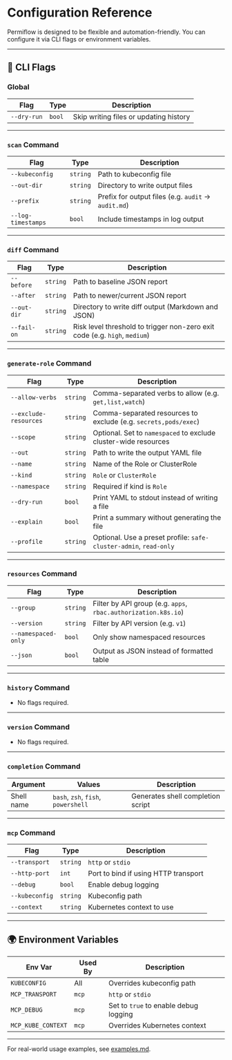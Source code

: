 # Configuration Reference

Permiflow is designed to be flexible and automation-friendly. You can configure it via CLI flags or environment variables.

---

## 🔧 CLI Flags

### Global

| Flag        | Type   | Description                            |
| ----------- | ------ | -------------------------------------- |
| `--dry-run` | `bool` | Skip writing files or updating history |

---

### `scan` Command

| Flag               | Type     | Description                                         |
| ------------------ | -------- | --------------------------------------------------- |
| `--kubeconfig`     | `string` | Path to kubeconfig file                             |
| `--out-dir`        | `string` | Directory to write output files                     |
| `--prefix`         | `string` | Prefix for output files (e.g. `audit` → `audit.md`) |
| `--log-timestamps` | `bool`   | Include timestamps in log output                    |

---

### `diff` Command

| Flag        | Type     | Description                                                                |
| ----------- | -------- | -------------------------------------------------------------------------- |
| `--before`  | `string` | Path to baseline JSON report                                               |
| `--after`   | `string` | Path to newer/current JSON report                                          |
| `--out-dir` | `string` | Directory to write diff output (Markdown and JSON)                         |
| `--fail-on` | `string` | Risk level threshold to trigger non-zero exit code (e.g. `high`, `medium`) |

---

### `generate-role` Command

| Flag                  | Type     | Description                                                       |
| --------------------- | -------- | ----------------------------------------------------------------- |
| `--allow-verbs`       | `string` | Comma-separated verbs to allow (e.g. `get,list,watch`)            |
| `--exclude-resources` | `string` | Comma-separated resources to exclude (e.g. `secrets,pods/exec`)   |
| `--scope`             | `string` | Optional. Set to `namespaced` to exclude cluster-wide resources   |
| `--out`               | `string` | Path to write the output YAML file                                |
| `--name`              | `string` | Name of the Role or ClusterRole                                   |
| `--kind`              | `string` | `Role` or `ClusterRole`                                           |
| `--namespace`         | `string` | Required if kind is `Role`                                        |
| `--dry-run`           | `bool`   | Print YAML to stdout instead of writing a file                    |
| `--explain`           | `bool`   | Print a summary without generating the file                       |
| `--profile`           | `string` | Optional. Use a preset profile: `safe-cluster-admin`, `read-only` |

---

### `resources` Command

| Flag                | Type     | Description                                                    |
| ------------------- | -------- | -------------------------------------------------------------- |
| `--group`           | `string` | Filter by API group (e.g. `apps`, `rbac.authorization.k8s.io`) |
| `--version`         | `string` | Filter by API version (e.g. `v1`)                              |
| `--namespaced-only` | `bool`   | Only show namespaced resources                                 |
| `--json`            | `bool`   | Output as JSON instead of formatted table                      |

---

### `history` Command

- No flags required.

---

### `version` Command

- No flags required.

---

### `completion` Command

| Argument   | Values                              | Description                       |
| ---------- | ----------------------------------- | --------------------------------- |
| Shell name | `bash`, `zsh`, `fish`, `powershell` | Generates shell completion script |

---

### `mcp` Command

| Flag           | Type     | Description                          |
| -------------- | -------- | ------------------------------------ |
| `--transport`  | `string` | `http` or `stdio`                    |
| `--http-port`  | `int`    | Port to bind if using HTTP transport |
| `--debug`      | `bool`   | Enable debug logging                 |
| `--kubeconfig` | `string` | Kubeconfig path                      |
| `--context`    | `string` | Kubernetes context to use            |

---

## 🌍 Environment Variables

| Env Var            | Used By | Description                           |
| ------------------ | ------- | ------------------------------------- |
| `KUBECONFIG`       | All     | Overrides kubeconfig path             |
| `MCP_TRANSPORT`    | `mcp`   | `http` or `stdio`                     |
| `MCP_DEBUG`        | `mcp`   | Set to `true` to enable debug logging |
| `MCP_KUBE_CONTEXT` | `mcp`   | Overrides Kubernetes context          |

---

For real-world usage examples, see [examples.md](./examples.md).
